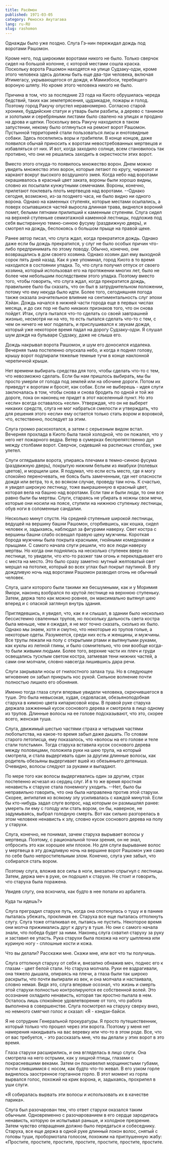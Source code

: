 ```yaml
---
title: Расёмон
published: 1971-03-05
category: Рюноскэ Акутагава
lang: ru-RU
slug: rashomon
---
```


Однажды было уже поздно. Слуга Гэ-нин пережидал дождь под воротами Рашомон.

Кроме него, под широкими воротами никого не было. Только сверчок сидел на большой колонне, с которой местами сошла краска. Поскольку ворота Рашомон находятся на улице Судзаку-одзи, кроме этого человека здесь должны быть еще два-три человека, включая Итимегасу, укрывающегося от дождя, и Мамиэбоси, теребящего вороную шляпу. Но кроме этого человека никого не было.

Причина в том, что за последние 23 года на Киото обрушилась череда бедствий, таких как землетрясения, цудзикадзе, пожары и голод. Поэтому город Ракучу опустел неравномерно. Согласно старой хронике, буддийские статуи и утварь были разбиты, а дерево с танином и золотыми и серебряными листами было свалено на улицах и продано на дрова и щепки. Поскольку весь Ракучу находился в таком запустении, некому было оглянуться на ремонт ворот Рашомон. Пустынной территорией стали пользоваться лисы и енотовидные собаки. Здесь поселились воры и грабители. В конце концов, даже появился обычай приносить к воротам невостребованных мертвецов и избавляться от них. И вот, когда заходило солнце, всем становилось так противно, что они не решались заходить в окрестности этих ворот.

Вместо этого откуда-то появилось множество ворон. Днем можно увидеть множество этих ворон, которые летают по кругу, чирикают и каркают вокруг высокого воздушного змея. Когда небо над воротами окрашивалось в красный цвет заката, вороны были хорошо видны, словно их посыпали кунжутными семечками. Вороны, конечно, прилетают поклевать плоть мертвецов над воротами. --Однако сегодня, возможно, из-за позднего часа, не было видно ни одного ворона. Однако на каменных ступенях, которые местами осыпались, а поверх осыпавшихся частей выросла длинная трава, виднелся вороний помет, белыми пятнами прилипший к каменным ступеням. Слуга сидел на верхней ступеньке семиэтажной каменной лестницы, подложив под себя выстиранную темно-синюю фусуму (раздвижную дверь), и смотрел на дождь, беспокоясь о большом прыще на правой щеке.

Ранее автор писал, что слуга ждал, когда прекратится дождь. Однако даже если бы дождь прекратился, у слуг не было особых причин что-либо предпринимать по этому поводу. Обычно, конечно, они возвращались в дом своего хозяина. Однако хозяин дал ему выходной сорок пять дней назад. Как я уже упоминал, город Киото в то время находился в состоянии упадка. То, что слуга получил отпуск от своего хозяина, который использовал его на протяжении многих лет, было не более чем небольшим последствием этого упадка. Поэтому вместо того, чтобы говорить, что слуга ждал, когда прекратится дождь, правильнее было бы сказать, что он был в затруднительном положении, потому что ему некуда было идти. Более того, сегодняшняя погода также оказала значительное влияние на сентиментальность слуг эпохи Хэйан. Дождь начался в нижней части города еще в первых числах месяца, и до сих пор не было никаких признаков того, что он снова пойдет. Итак, слуга пытался что-то сделать со своей завтрашней жизнью, несмотря ни на что, то есть пытался сделать что-то с тем, с чем он ничего не мог поделать, и прислушивался к звукам дождя, который уже некоторое время падал на дорогу Судзаку-одзи. Я слушал шум дождя на бульваре Судзаку, даже не слыша его.

Дождь накрывал ворота Рашомон, и шум его доносился издалека. Вечерняя тьма постепенно опускала небо, и когда я поднял голову, крышу ворот подпирали тяжелые темные тучи в конце наклонной черепичной крыши.

Нет времени выбирать средства для того, чтобы сделать что-то с тем, что невозможно сделать. Если бы нам пришлось выбирать, мы бы просто умерли от голода под землей или на обочине дороги. Потом их приведут к воротам и бросят, как собак. Если не выберешь - идея слуги заключалась в том, чтобы снова и снова бродить по одной и той же дороге, пока он наконец не придет в этот населенный пункт. Но это «если» всегда оставалось «если». Утверждая, что он не выберет никаких средств, слуга не мог набраться смелости и утверждать, что для решения этого «если» ему остается только стать вором и воровкой, что, естественно, последует за этим.

Слуга громко расхохотался, а затем с серьезным видом встал. Вечерняя прохлада в Киото была такой холодной, что он пожалел, что у него нет пожарного ведра. Ветер в сумерках беспрепятственно дул между столбами ворот. Сверчок, сидевший на расписных столбах, уже улетел.

Слуги оглядывали ворота, упираясь плечами в темно-синюю фусума (раздвижную дверь), покрытую нижним бельем из ямабуки (полевых цветов), и морщили шеи. Я подумал, что если есть место, где я могу спокойно переночевать, не боясь быть замеченным, где нет опасности дождя или ветра, то я, во всяком случае, проведу там ночь. К счастью, я увидел широкую лестницу, тоже выкрашенную в красный цвет, которая вела на башню над воротами. Если там и были люди, то они все равно были бы мертвы. Слуги, стараясь не убирать в ножны свои мечи, которые они носили на поясе, ступили на нижнюю ступеньку лестницы, обув ноги в соломенные сандалии.

Несколько минут спустя. На средней ступеньке широкой лестницы, ведущей на вершину башни Рашомон, сгорбившись, как кошка, сидел человек и, задыхаясь, наблюдал за фигурами наверху. Свет костра с вершины башни слабо освещал правую щеку мужчины. Короткая борода мужчины была покрыта красными, гнойными комедонами и прыщами. С самого начала слуги решили, что все люди наверху мертвы. Но когда они поднялись на несколько ступенек вверх по лестнице, то увидели, что кто-то разжег там огонь и перекладывает его с места на место. Это было сразу заметно: мутный желтоватый свет мерцал на потолке, который во всех углах был покрыт паутиной. В эту дождливую ночь над воротами Рашомон разводил огонь не обычный человек.

Слуга, шаги которого были такими же бесшумными, как и у Моримия Ямори, наконец взобрался по крутой лестнице на верхнюю ступеньку. Затем, держа тело как можно ровнее, он максимально вытянул шею вперед и с опаской заглянул внутрь здания.

Приглядевшись, я увидел, что, как я и слышал, в здании было несколько бессистемно сваленных трупов, но поскольку дальность света костра была меньше, чем я ожидал, я не мог точно сказать, сколько их было. Однако мы знаем, хотя и смутно, что некоторые из трупов голые, а некоторые одеты. Разумеется, среди них есть и женщины, и мужчины. Все трупы лежали на полу с открытыми ртами и вытянутыми руками, как куклы из лепной глины, и было сомнительно, что они вообще когда-то были живыми людьми. Более того, верхние части их плеч и груди освещались тусклым светом костра, затмевая тени нижних частей, а сами они молчали, словно навсегда лишившись дара речи.

Слуги закрывали носы от гнилостного запаха туш. Но в следующее мгновение он забыл прикрыть нос рукой. Сильное волнение почти полностью лишило его обоняния.

Именно тогда глаза слуги впервые увидели человека, скрючившегося в туше. Это была невысокая, худая, седовласая, обезьяноподобная старуха в кимоно цвета кипарисовой коры. В правой руке старуха держала зажженный кусок соснового дерева и смотрела в лицо одному из трупов. Длинные волосы на ее голове подсказывают, что это, скорее всего, женская туша.

Слуга, движимый шестью частями страха и четырьмя частями любопытства, на какое-то время забыл даже дышать. По словам старого летописца, ему показалось, что «волосы на его голове и теле стали толстыми». Тогда старуха вставила кусок соснового дерева между половицами, положила руки на шею трупа, на который смотрела, и стала выдергивать один за другим длинные волосы, как родитель обезьяны выдергивает вшей из обезьяньего детеныша. Очевидно, волосы следуют за руками и выпадают.

По мере того как волосы выдергивались один за другим, страх постепенно исчезал из сердец слуг. И в то же время яростная ненависть к старухе стала понемногу уходить. --Нет, было бы неправильно говорить, что она была направлена против этой старухи. Скорее, антипатия ко всякому злу усиливалась с каждой минутой. Если бы кто-нибудь задал слуге вопрос, над которым он размышлял ранее: умереть ли ему с голоду или стать вором, он бы, наверное, не задумываясь, выбрал голодную смерть. Вот как сильно разгорелась в этом человеке ненависть к злу, словно кусок соснового дерева на полу у старухи.

Слуга, конечно, не понимал, зачем старуха вырывает волосы у мертвеца. Поэтому, с рациональной точки зрения, он не знал, отбросить это как хорошее или плохое. Но для слуги вырывание волос у мертвеца в эту дождливую ночь на вершине ворот Рашомон уже само по себе было непростительным злом. Конечно, слуга уже забыл, что собирался стать вором.

Поэтому слуга, вложив все силы в ноги, внезапно спрыгнул с лестницы. Затем, держа меч в руке, он подошел к старухе. Не стоит и говорить, что старуха была поражена.

Увидев слугу, она вскочила, как будто в нее попали из арбалета.

Куда ты идешь?»

Слуга преградил старухе путь, когда она споткнулась о тушу и в панике пыталась убежать, проклиная ее. Старуха все еще пыталась оттолкнуть слугу. Слуга тоже отталкивал ее, пытаясь не пустить. Некоторое время они молча прижимались друг к другу в туше. Но они с самого начала знали, что победа будет за ними. Наконец слуга схватил старуху за руку и заставил ее упасть. Рука старухи была похожа на ногу цыпленка или куриную ногу - сплошные кости и кожа.

Что вы делали? Расскажи мне. Скажи мне, или вот что ты получишь.

Слуга оттолкнул старуху от себя и, внезапно обнажив меч, поднес его к глазам - цвет белой стали. Но старуха молчала. Руки ее вздрагивали, она тяжело дышала, опираясь на плечи, а глаза были так широко раскрыты, что почти выпирали из век, и она молчала и настаивала, словно немая. Видя это, слуга впервые осознал, что жизнь и смерть этой старухи полностью контролируются ее собственной волей. Это осознание охладило ненависть, которая так яростно пылала в нем. Осталось лишь спокойное удовлетворение от того, что работа выполнена в совершенстве. Слуга посмотрел на старуху сверху вниз, но немного смягчил голос и сказал: «Я - кэндзи-байси.

Я не сотрудник Генеральной прокуратуры. Я просто путешественник, который только что прошел через эти ворота. Поэтому у меня нет намерения накидывать на вас веревку или что-то в этом роде. Все, что от вас требуется, - это рассказать мне, что вы делали у этих ворот в это время.

Глаза старухи расширились, и она вгляделась в лицо слуги. Она смотрела на него острыми, как у хищной птицы, глазами с покрасневшими веками. Затем он пошевелил морщинистыми губами, почти слившимися с носом, как будто что-то жевал. В его узком горле виднелось заостренное гортанное горло. В этот момент из горла вырвался голос, похожий на крик ворона, и, задыхаясь, прохрипел в уши слуги.

«Я собиралась вырвать эти волосы и использовать их в качестве парика».

Слуга был разочарован тем, что ответ старухи оказался таким обычным. Одновременно с разочарованием в его сердце зародилась ненависть, которую он испытывал раньше, и холодное презрение. Затем чувство отвращения должно было передаться и собеседнику. Старуха, все еще держа в одной руке длинный локон волос, снятый с головы туши, пробормотала голосом, похожим на приглушенную жабу: «Простите, простите, простите, простите, простите, простите, простите.
